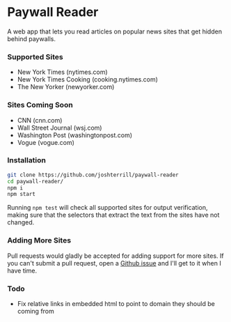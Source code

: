 ﻿# Paywall Reader

A web app that lets you read articles on popular news sites that get hidden behind paywalls.

### Supported Sites
* New York Times (nytimes.com)
* New York Times Cooking (cooking.nytimes.com)
* The New Yorker (newyorker.com)

### Sites Coming Soon
* CNN (cnn.com)
* Wall Street Journal (wsj.com)
* Washington Post (washingtonpost.com)
* Vogue (vogue.com)

### Installation

```bash
git clone https://github.com/joshterrill/paywall-reader
cd paywall-reader/
npm i
npm start
```

Running `npm test` will check all supported sites for output verification, making sure that the selectors that extract the text from the sites have not changed.

### Adding More Sites

Pull requests would gladly be accepted for adding support for more sites. If you can't submit a pull request, open a [Github issue](https://github.com/joshterrill/paywall-reader/issues) and I'll get to it when I have time.

### Todo
* Fix relative links in embedded html to point to domain they should be coming from